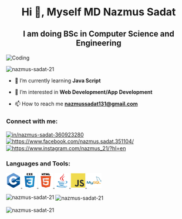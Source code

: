 <h1 align="center">Hi 👋, Myself MD Nazmus Sadat</h1>
<h2 align="center">I am doing BSc in Computer Science and Engineering</h2>
<img  align="center" alt="Coding" width="100%" height="80%" border-radius="10px" src="https://user-images.githubusercontent.com/58518192/87162442-bf3e8180-c2e7-11ea-9f2a-53a50306b7ce.gif" />

<p align="left"> <img src="https://komarev.com/ghpvc/?username=nazmus-sadat-21&label=Profile%20views&color=0e75b6&style=flat" alt="nazmus-sadat-21" /> </p>

- 🌱 I’m currently learning **Java Script**

- 👀 I’m interested in **Web Development/App Development**

- 📫 How to reach me **nazmussadat131@gmail.com**

<h3 align="left">Connect with me:</h3>
<p align="left">
<a href="https://linkedin.com/in/in/nazmus-sadat-360923280" target="blank"><img align="center" src="https://raw.githubusercontent.com/rahuldkjain/github-profile-readme-generator/master/src/images/icons/Social/linked-in-alt.svg" alt="in/nazmus-sadat-360923280" height="30" width="40" /></a>
<a href="https://fb.com/https://www.facebook.com/nazmus.sadat.351104/" target="blank"><img align="center" src="https://raw.githubusercontent.com/rahuldkjain/github-profile-readme-generator/master/src/images/icons/Social/facebook.svg" alt="https://www.facebook.com/nazmus.sadat.351104/" height="30" width="40" /></a>
<a href="https://instagram.com/https://www.instagram.com/nazmus_21/?hl=en" target="blank"><img align="center" src="https://raw.githubusercontent.com/rahuldkjain/github-profile-readme-generator/master/src/images/icons/Social/instagram.svg" alt="https://www.instagram.com/nazmus_21/?hl=en" height="30" width="40" /></a>
</p>

<h3 align="left">Languages and Tools:</h3>
<p align="left"> <a href="https://www.w3schools.com/cpp/" target="_blank" rel="noreferrer"> <img src="https://raw.githubusercontent.com/devicons/devicon/master/icons/cplusplus/cplusplus-original.svg" alt="cplusplus" width="40" height="40"/> </a> <a href="https://www.w3schools.com/css/" target="_blank" rel="noreferrer"> <img src="https://raw.githubusercontent.com/devicons/devicon/master/icons/css3/css3-original-wordmark.svg" alt="css3" width="40" height="40"/> </a> <a href="https://www.w3.org/html/" target="_blank" rel="noreferrer"> <img src="https://raw.githubusercontent.com/devicons/devicon/master/icons/html5/html5-original-wordmark.svg" alt="html5" width="40" height="40"/> </a> <a href="https://www.java.com" target="_blank" rel="noreferrer"> <img src="https://raw.githubusercontent.com/devicons/devicon/master/icons/java/java-original.svg" alt="java" width="40" height="40"/> </a> <a href="https://developer.mozilla.org/en-US/docs/Web/JavaScript" target="_blank" rel="noreferrer"> <img src="https://raw.githubusercontent.com/devicons/devicon/master/icons/javascript/javascript-original.svg" alt="javascript" width="40" height="40"/> </a> <a href="https://www.mysql.com/" target="_blank" rel="noreferrer"> <img src="https://raw.githubusercontent.com/devicons/devicon/master/icons/mysql/mysql-original-wordmark.svg" alt="mysql" width="40" height="40"/> </a> </p>

<p><img align="left" src="https://github-readme-stats.vercel.app/api/top-langs?username=nazmus-sadat-21&show_icons=true&locale=en&layout=compact" alt="nazmus-sadat-21" /></p>

<p>&nbsp;<img align="center" src="https://github-readme-stats.vercel.app/api?username=nazmus-sadat-21&show_icons=true&locale=en" alt="nazmus-sadat-21" /></p>

<p><img align="center" src="https://github-readme-streak-stats.herokuapp.com/?user=nazmus-sadat-21&" alt="nazmus-sadat-21" /></p>
